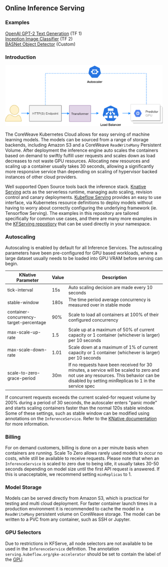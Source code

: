 ## Online Inference Serving

### Examples

[OpenAI GPT-2 Text Generation](./gpt-2) (TF 1)  
[Inception Image Classifier](./image-classifier) (TF 2)  
[BASNet Object Detector](./custom-basnet) (Custom)

### Introduction
![diagram](./overview.png)

The CoreWeave Kubernetes Cloud allows for easy serving of machine learning models. The models can be sourced from a range of storage backends, including Amazon S3 and a CoreWeave `ReadWriteMany` Persistent Volume. After deployment the inference engine auto scales the containers based on demand to swiftly fulfill user requests and scales down as load decreases to not waste GPU resources. Allocating new resources and scaling up a container usually takes 30 seconds, allowing a significantly more responsive service than depending on scaling of hypervisor backed instances of other cloud providers.

Well supported Open Source tools back the inference stack. [Knative Serving](https://knative.dev/docs/serving/) acts as the serverless runtime, managing auto scaling, revision control and canary deployments. [Kubeflow Serving](https://www.kubeflow.org/docs/components/serving/kfserving/) provides an easy to use interface, via Kubernetes resource definitions to deploy models without having to worry about correctly configuring the underlying framework (ie. Tensorflow Serving). The examples in this repository are tailored specifically for common use cases, and there are many more examples in the [KFServing repostiory](https://github.com/kubeflow/kfserving/tree/master/docs/samples) that can be used directly in your namespace.

### Autoscaling
Autoscaling is enabled by default for all Inference Services. The autoscaling parameters have been pre-configured for GPU based workloads, where a large dataset usually needs to be loaded into GPU VRAM before serving can begin.

| KNative Parameter                       | Value | Description                                                                                                                                                                                 |
|-----------------------------------------|-------|---------------------------------------------------------------------------------------------------------------------------------------------------------------------------------------------|
| tick-interval                           | 15s   | Auto scaling decision are made every 10 seconds                                                                                                                                             |
| stable-window                           | 180s  | The time period average concurrency is measured over in stable mode                                                                                                                         |
| container-concurrency-target-percentage | 90%  | Scale to load all containers at 100% of their configured concurrency                                                                                                                        |
| max-scale-up-rate                       | 1.5   | Scale up at a maximum of 50% of current capacity or 1 container (whichever is larger) per 10 seconds                                                                                        |
| max-scale-down-rate                     | 1.01   | Scale down at a maximum of 1% of current capacity or 1 container (whichever is larger) per 10 seconds                                                                                      |
| scale-to-zero-grace-period              | 30m   | If no requests have been received for 30 minutes, a service will be scaled to zero and not use any resources. This behavior can be disabled by setting minReplicas to 1 in the service spec |

If concurrent requests exceeds the current scaled-for request volume by 200% during a period of 30 seconds, the autoscaler enters "panic mode" and starts scaling containers faster than the normal 120s stable window. Some of these settings, such as stable window can be modified using annotations on the `InferenceService`. Refer to the [KNative documentation](https://knative.dev/docs/serving/configuring-autoscaling/) for more information.

### Billing
For on demand customers, billing is done on a per minute basis when containers are running. Scale To Zero allows rarely used models to occur no costs, while still be available to receive requests. Please note that when an `InferenceService` is scaled to zero due to being idle, it usually takes 30-50 seconds depending on model size until the first API request is answered. If this is unacceptable, we recommend setting `minReplicas` to 1.

### Model Storage
Models can be served directly from Amazon S3, which is practical for testing and multi cloud deployment. For faster container launch times in a production environment it is recommended to cache the model in a `ReadWriteMany` persistent volume on CoreWeave storage. The model can be written to a PVC from any container, such as SSH or Jupyter.

### GPU Selectors
Due to restrictions in KFServe, all node selectors are not available to be used in the `InferenceService` definition. The annotation `serving.kubeflow.org/gke-accelerator` should be set to contain the label of the [GPU](https://github.com/coreweave/kubernetes-cloud-examples#gpu-availability).
